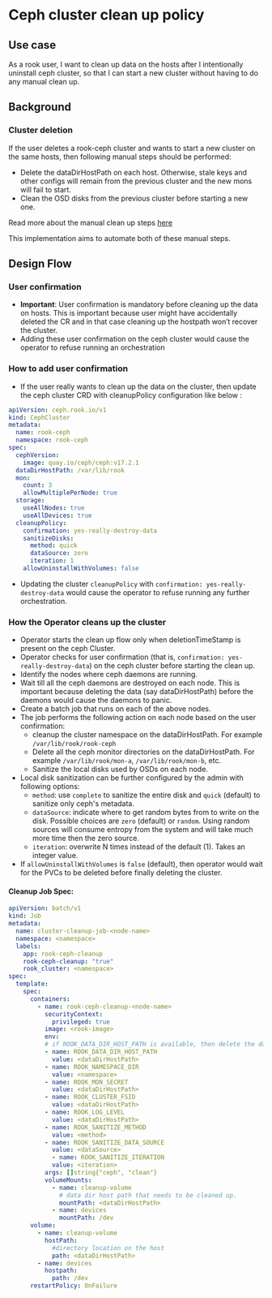 # Ceph cluster clean up policy

## Use case

As a rook user, I want to clean up data on the hosts after I intentionally uninstall ceph cluster, so that I can start a new cluster without having to do any manual clean up.

## Background

### Cluster deletion
If the user deletes a rook-ceph cluster and wants to start a new cluster on the same hosts, then following manual steps should be performed:
- Delete the dataDirHostPath on each host. Otherwise, stale keys and other configs will remain from the previous cluster and the new mons will fail to start.
- Clean the OSD disks from the previous cluster before starting a new one.

Read more about the manual clean up steps [here](https://github.com/rook/rook/blob/master/Documentation/Storage-Configuration/ceph-teardown.md#delete-the-data-on-hosts)

This implementation aims to automate both of these manual steps.

## Design Flow

### User confirmation

- **Important**: User confirmation is mandatory before cleaning up the data on hosts. This is important because user might have accidentally deleted the CR and in that case cleaning up the hostpath won’t recover the cluster.
- Adding these user confirmation on the ceph cluster would cause the operator to refuse running an orchestration

### How to add user confirmation

- If the user really wants to clean up the data on the cluster, then update the ceph cluster CRD with cleanupPolicy configuration like below :

```yaml
apiVersion: ceph.rook.io/v1
kind: CephCluster
metadata:
  name: rook-ceph
  namespace: rook-ceph
spec:
  cephVersion:
    image: quay.io/ceph/ceph:v17.2.1
  dataDirHostPath: /var/lib/rook
  mon:
    count: 3
    allowMultiplePerNode: true
  storage:
    useAllNodes: true
    useAllDevices: true
  cleanupPolicy:
    confirmation: yes-really-destroy-data
    sanitizeDisks:
      method: quick
      dataSource: zero
      iteration: 1
    allowUninstallWithVolumes: false
```

- Updating the cluster `cleanupPolicy` with `confirmation: yes-really-destroy-data` would cause the operator to refuse running any further orchestration.

### How the Operator cleans up the cluster

- Operator starts the clean up flow only when deletionTimeStamp is present on the ceph Cluster.
- Operator checks for user confirmation (that is, `confirmation: yes-really-destroy-data`) on the ceph cluster before starting the clean up.
- Identify the nodes where ceph daemons are running.
- Wait till all the ceph daemons are destroyed on each node. This is important because deleting the data (say dataDirHostPath) before the daemons would cause the daemons to panic.
- Create a batch job that runs on each of the above nodes.
- The job performs the following action on each node based on the user confirmation:
  - cleanup the cluster namespace on the dataDirHostPath. For example `/var/lib/rook/rook-ceph`
  - Delete all the ceph monitor directories on the dataDirHostPath. For example `/var/lib/rook/mon-a`, `/var/lib/rook/mon-b`, etc.
  - Sanitize the local disks used by OSDs on each node.
- Local disk sanitization can be further configured by the admin with following options:
  - `method`: use `complete` to sanitize the entire disk and `quick` (default) to sanitize only ceph's metadata.
  - `dataSource`: indicate where to get random bytes from to write on the disk. Possible choices are `zero` (default) or `random`.
  Using random sources will consume entropy from the system and will take much more time then the zero source.
  - `iteration`: overwrite N times instead of the default (1). Takes an integer value.
- If `allowUninstallWithVolumes` is `false` (default), then operator would wait for the PVCs to be deleted before finally deleting the cluster.

#### Cleanup Job Spec:

```yaml
apiVersion: batch/v1
kind: Job
metadata:
  name: cluster-cleanup-job-<node-name>
  namespace: <namespace>
  labels:
    app: rook-ceph-cleanup
    rook-ceph-cleanup: "true"
    rook_cluster: <namespace>
spec:
  template:
    spec:
      containers:
        - name: rook-ceph-cleanup-<node-name>
          securityContext:
            privileged: true
          image: <rook-image>
          env:
          # if ROOK_DATA_DIR_HOST_PATH is available, then delete the dataDirHostPath
          - name: ROOK_DATA_DIR_HOST_PATH
            value: <dataDirHostPath>
          - name: ROOK_NAMESPACE_DIR
            value: <namespace>
          - name: ROOK_MON_SECRET
            value: <dataDirHostPath>
          - name: ROOK_CLUSTER_FSID
            value: <dataDirHostPath>
          - name: ROOK_LOG_LEVEL
            value: <dataDirHostPath>
          - name: ROOK_SANITIZE_METHOD
            value: <method>
          - name: ROOK_SANITIZE_DATA_SOURCE
            value: <dataSource>
            - name: ROOK_SANITIZE_ITERATION
            value: <iteration>
          args: []string{"ceph", "clean"}
          volumeMounts:
            - name: cleanup-volume
              # data dir host path that needs to be cleaned up.
              mountPath: <dataDirHostPath>
            - name: devices
              mountPath: /dev
      volume:
        - name: cleanup-volume
          hostPath:
            #directory location on the host
            path: <dataDirHostPath>
        - name: devices
          hostpath:
            path: /dev
      restartPolicy: OnFailure
```
